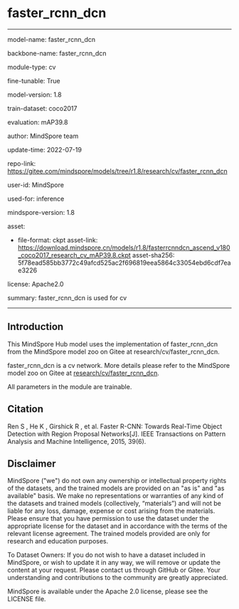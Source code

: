# faster_rcnn_dcn

---

model-name: faster_rcnn_dcn

backbone-name: faster_rcnn_dcn

module-type: cv

fine-tunable: True

model-version: 1.8

train-dataset: coco2017

evaluation: mAP39.8

author: MindSpore team

update-time: 2022-07-19

repo-link: <https://gitee.com/mindspore/models/tree/r1.8/research/cv/faster_rcnn_dcn>

user-id: MindSpore

used-for: inference

mindspore-version: 1.8

asset:

-
    file-format: ckpt
    asset-link: <https://download.mindspore.cn/models/r1.8/fasterrcnndcn_ascend_v180_coco2017_research_cv_mAP39.8.ckpt>
    asset-sha256: 5f78ead585bb3772c49afcd525ac2f696819eea5864c33054ebd6cdf7eae3226

license: Apache2.0

summary: faster_rcnn_dcn is used for cv

---

## Introduction

This MindSpore Hub model uses the implementation of faster_rcnn_dcn from the MindSpore model zoo on Gitee at research/cv/faster_rcnn_dcn.

faster_rcnn_dcn is a cv network. More details please refer to the MindSpore model zoo on Gitee at [research/cv/faster_rcnn_dcn](https://gitee.com/mindspore/models/blob/r1.8/research/cv/faster_rcnn_dcn/README_CN.md).

All parameters in the module are trainable.

## Citation

Ren S , He K , Girshick R , et al. Faster R-CNN: Towards Real-Time Object Detection with Region Proposal Networks[J]. IEEE Transactions on Pattern Analysis and Machine Intelligence, 2015, 39(6).

## Disclaimer

MindSpore ("we") do not own any ownership or intellectual property rights of the datasets, and the trained models are provided on an "as is" and "as available" basis. We make no representations or warranties of any kind of the datasets and trained models (collectively, “materials”) and will not be liable for any loss, damage, expense or cost arising from the materials. Please ensure that you have permission to use the dataset under the appropriate license for the dataset and in accordance with the terms of the relevant license agreement. The trained models provided are only for research and education purposes.

To Dataset Owners: If you do not wish to have a dataset included in MindSpore, or wish to update it in any way, we will remove or update the content at your request. Please contact us through GitHub or Gitee. Your understanding and contributions to the community are greatly appreciated.

MindSpore is available under the Apache 2.0 license, please see the LICENSE file.
